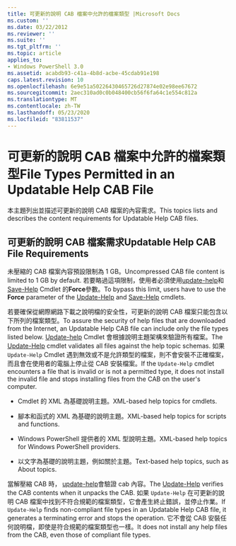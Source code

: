 ```yaml
---
title: 可更新的說明 CAB 檔案中允許的檔案類型 |Microsoft Docs
ms.custom: ''
ms.date: 03/22/2012
ms.reviewer: ''
ms.suite: ''
ms.tgt_pltfrm: ''
ms.topic: article
applies_to:
- Windows PowerShell 3.0
ms.assetid: acabdb93-c41a-4b8d-acbe-45cdab91e198
caps.latest.revision: 10
ms.openlocfilehash: 6e9e51a50226430465726d27874e02e98ee67672
ms.sourcegitcommit: 2aec310ad0c0b048400cb56f6fa64c1e554c812a
ms.translationtype: MT
ms.contentlocale: zh-TW
ms.lasthandoff: 05/23/2020
ms.locfileid: "83811537"
---
```

# <a name="file-types-permitted-in-an-updatable-help-cab-file"></a><span data-ttu-id="934fe-102">可更新的說明 CAB 檔案中允許的檔案類型</span><span class="sxs-lookup"><span data-stu-id="934fe-102">File Types Permitted in an Updatable Help CAB File</span></span>

<span data-ttu-id="934fe-103">本主題列出並描述可更新的說明 CAB 檔案的內容需求。</span><span class="sxs-lookup"><span data-stu-id="934fe-103">This topics lists and describes the content requirements for Updatable Help CAB files.</span></span>

## <a name="updatable-help-cab-file-requirements"></a><span data-ttu-id="934fe-104">可更新的說明 CAB 檔案需求</span><span class="sxs-lookup"><span data-stu-id="934fe-104">Updatable Help CAB File Requirements</span></span>

<span data-ttu-id="934fe-105">未壓縮的 CAB 檔案內容預設限制為 1 GB。</span><span class="sxs-lookup"><span data-stu-id="934fe-105">Uncompressed CAB file content is limited to 1 GB by default.</span></span> <span data-ttu-id="934fe-106">若要略過這項限制，使用者必須使用[update-help](/powershell/module/Microsoft.PowerShell.Core/Update-Help)和[Save-Help](/powershell/module/Microsoft.PowerShell.Core/Save-Help) Cmdlet 的**Force**參數。</span><span class="sxs-lookup"><span data-stu-id="934fe-106">To bypass this limit, users have to use the **Force** parameter of the [Update-Help](/powershell/module/Microsoft.PowerShell.Core/Update-Help) and [Save-Help](/powershell/module/Microsoft.PowerShell.Core/Save-Help) cmdlets.</span></span>

<span data-ttu-id="934fe-107">若要確保從網際網路下載之說明檔的安全性，可更新的說明 CAB 檔案只能包含以下所列的檔案類型。</span><span class="sxs-lookup"><span data-stu-id="934fe-107">To assure the security of help files that are downloaded from the Internet, an Updatable Help CAB file can include only the file types listed below.</span></span> <span data-ttu-id="934fe-108">[Update-help](/powershell/module/Microsoft.PowerShell.Core/Update-Help) Cmdlet 會根據說明主題架構來驗證所有檔案。</span><span class="sxs-lookup"><span data-stu-id="934fe-108">The [Update-Help](/powershell/module/Microsoft.PowerShell.Core/Update-Help) cmdlet validates all files against the help topic schemas.</span></span> <span data-ttu-id="934fe-109">如果 `Update-Help` Cmdlet 遇到無效或不是允許類型的檔案，則不會安裝不正確檔案，而且會在使用者的電腦上停止從 CAB 安裝檔案。</span><span class="sxs-lookup"><span data-stu-id="934fe-109">If the `Update-Help` cmdlet encounters a file that is invalid or is not a permitted type, it does not install the invalid file and stops installing files from the CAB on the user's computer.</span></span>

- <span data-ttu-id="934fe-110">Cmdlet 的 XML 為基礎說明主題。</span><span class="sxs-lookup"><span data-stu-id="934fe-110">XML-based help topics for cmdlets.</span></span>

- <span data-ttu-id="934fe-111">腳本和函式的 XML 為基礎的說明主題。</span><span class="sxs-lookup"><span data-stu-id="934fe-111">XML-based help topics for scripts and functions.</span></span>

- <span data-ttu-id="934fe-112">Windows PowerShell 提供者的 XML 型說明主題。</span><span class="sxs-lookup"><span data-stu-id="934fe-112">XML-based help topics for Windows PowerShell providers.</span></span>

- <span data-ttu-id="934fe-113">以文字為基礎的說明主題，例如關於主題。</span><span class="sxs-lookup"><span data-stu-id="934fe-113">Text-based help topics, such as About topics.</span></span>

<span data-ttu-id="934fe-114">當解壓縮 CAB 時， [update-help](/powershell/module/Microsoft.PowerShell.Core/Update-Help)會驗證 cab 內容。</span><span class="sxs-lookup"><span data-stu-id="934fe-114">The [Update-Help](/powershell/module/Microsoft.PowerShell.Core/Update-Help) verifies the CAB contents when it unpacks the CAB.</span></span> <span data-ttu-id="934fe-115">如果 `Update-Help` 在可更新的說明 CAB 檔案中找到不符合規範的檔案類型，它會產生終止錯誤，並停止作業。</span><span class="sxs-lookup"><span data-stu-id="934fe-115">If `Update-Help` finds non-compliant file types in an Updatable Help CAB file, it generates a terminating error and stops the operation.</span></span> <span data-ttu-id="934fe-116">它不會從 CAB 安裝任何說明檔，即使是符合規範的檔案類型也一樣。</span><span class="sxs-lookup"><span data-stu-id="934fe-116">It does not install any help files from the CAB, even those of compliant file types.</span></span>
